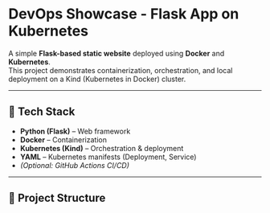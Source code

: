 # DevOps Showcase - Flask App on Kubernetes

A simple **Flask-based static website** deployed using **Docker** and **Kubernetes**.  
This project demonstrates containerization, orchestration, and local deployment on a Kind (Kubernetes in Docker) cluster.  

---

## 🚀 Tech Stack
- **Python (Flask)** – Web framework  
- **Docker** – Containerization  
- **Kubernetes (Kind)** – Orchestration & deployment  
- **YAML** – Kubernetes manifests (Deployment, Service)  
- *(Optional: GitHub Actions CI/CD)*  

---

## 📂 Project Structure
